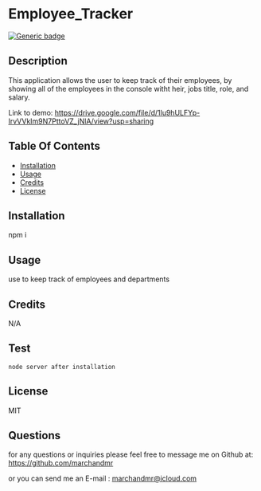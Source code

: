 # Employee_Tracker 

  [![Generic badge](https://img.shields.io/badge/License-MIT-<COLOR>.svg)](https://shields.io/)

  ##  Description
  
  This application allows the user to keep track of their employees, by showing all of the employees in the console witht heir, jobs title, role, and salary. 

  Link to demo: https://drive.google.com/file/d/1lu9hULFYp-IrvVVkIm9N7PttoVZ_jNlA/view?usp=sharing
  
  ## Table Of Contents

  * [Installation](#installation)
  * [Usage](#usage)
  * [Credits](#credits)
  * [License](#license)

  ## Installation

  npm i

  ## Usage

  use to keep track of employees and departments

  ## Credits

  N/A

  ## Test

    node server after installation

  ## License

  MIT

## Questions

  for any questions or inquiries  please feel free to message me on Github at: https://github.com/marchandmr

  or you can send me an E-mail :  marchandmr@icloud.com

 

 
